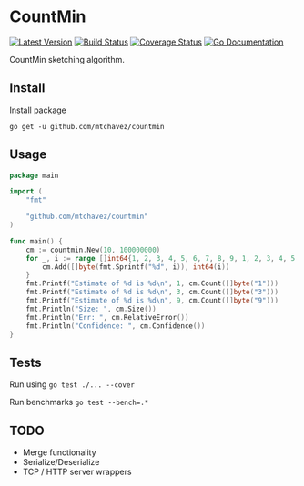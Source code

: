 # CountMin

[![Latest Version](http://img.shields.io/github/release/mtchavez/countmin.svg?style=flat-square)](https://github.com/mtchavez/countmin/releases)
[![Build Status](https://drone.io/github.com/mtchavez/countmin/status.png)](https://drone.io/github.com/mtchavez/countmin/latest)
[![Coverage Status](https://coveralls.io/repos/mtchavez/countmin/badge.png?branch=master)](https://coveralls.io/r/mtchavez/countmin?branch=master)
[![Go Documentation](http://img.shields.io/badge/go-documentation-blue.svg?style=flat-square)](http://godoc.org/github.com/mtchavez/countmin)

CountMin sketching algorithm.

## Install

Install package

`go get -u github.com/mtchavez/countmin`

## Usage

```go
package main

import (
	"fmt"

	"github.com/mtchavez/countmin"
)

func main() {
	cm := countmin.New(10, 100000000)
	for _, i := range []int64{1, 2, 3, 4, 5, 6, 7, 8, 9, 1, 2, 3, 4, 5, 6, 7, 8, 9, 1} {
		cm.Add([]byte(fmt.Sprintf("%d", i)), int64(i))
	}
	fmt.Printf("Estimate of %d is %d\n", 1, cm.Count([]byte("1")))
	fmt.Printf("Estimate of %d is %d\n", 3, cm.Count([]byte("3")))
	fmt.Printf("Estimate of %d is %d\n", 9, cm.Count([]byte("9")))
	fmt.Println("Size: ", cm.Size())
	fmt.Println("Err: ", cm.RelativeError())
	fmt.Println("Confidence: ", cm.Confidence())
}
```

## Tests

Run using `go test ./... --cover`

Run benchmarks `go test --bench=.*`

## TODO

* Merge functionality
* Serialize/Deserialize
* TCP / HTTP server wrappers
